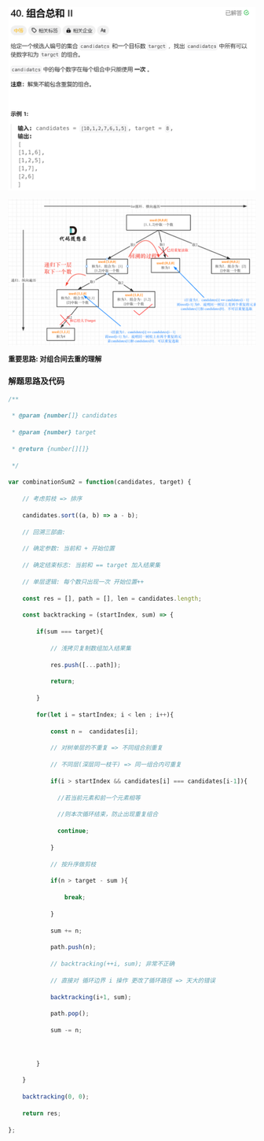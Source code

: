 
![Pasted image 20250104100911](https://raw.githubusercontent.com/SimonWuZY/MarkdownPics/main/imgs/Pasted%20image%2020250104100911.png)


![Pasted image 20250104100954](https://raw.githubusercontent.com/SimonWuZY/MarkdownPics/main/imgs/Pasted%20image%2020250104100954.png)

**重要思路: 对组合间去重的理解**

### 解题思路及代码

```js
/**

 * @param {number[]} candidates

 * @param {number} target

 * @return {number[][]}

 */

var combinationSum2 = function(candidates, target) {

    // 考虑剪枝 => 排序

    candidates.sort((a, b) => a - b);

    // 回溯三部曲:

    // 确定参数: 当前和 + 开始位置

    // 确定结束标志: 当前和 == target 加入结果集

    // 单层逻辑: 每个数只出现一次 开始位置++

    const res = [], path = [], len = candidates.length;

    const backtracking = (startIndex, sum) => {

        if(sum === target){

            // 浅拷贝复制数组加入结果集

            res.push([...path]);

            return;

        }

        for(let i = startIndex; i < len ; i++){

            const n =  candidates[i];

            // 对树单层的不重复 => 不同组合别重复

            // 不同层(深层同一枝干) => 同一组合内可重复

            if(i > startIndex && candidates[i] === candidates[i-1]){

              //若当前元素和前一个元素相等

              //则本次循环结束，防止出现重复组合

              continue;

            }

            // 按升序做剪枝

            if(n > target - sum ){

                break;

            }

            sum += n;

            path.push(n);

            // backtracking(++i, sum); 非常不正确

            // 直接对 循环边界 i 操作 更改了循环路径 => 天大的错误

            backtracking(i+1, sum);

            path.pop();

            sum -= n;

  

        }

    }

    backtracking(0, 0);

    return res;

};
```